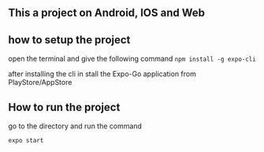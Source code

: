 ﻿## This a project on Android, IOS and Web

## how to setup the project

open the terminal and give the following command
`npm install -g expo-cli`

after installing the cli in stall the Expo-Go application from PlayStore/AppStore

## How to run the project

go to the directory and run the command

`expo start`
